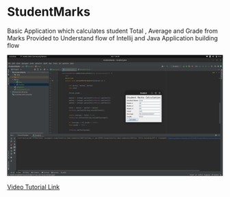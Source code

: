# StudentMarks
Basic Application which calculates student Total , Average and Grade from Marks Provided to Understand flow of Intellij and Java Application building flow

![GradeCalculator](/images/GradeCalculator.png)

[Video Tutorial Link](https://www.youtube.com/watch?v=mUG8fPdzQ_A&t=55s)